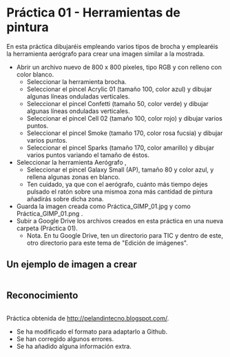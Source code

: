 # Práctica 01 - Herramientas de pintura

En esta práctica dibujaréis empleando varios tipos de brocha y emplearéis la herramienta aerógrafo para crear una imagen similar a
la mostrada.
* Abrir un archivo nuevo de 800 x 800 píxeles, tipo RGB y con relleno con color blanco.
	* Seleccionar la herramienta brocha.
	* Seleccionar el pincel Acrylic 01 (tamaño 100, color azul) y dibujar algunas líneas onduladas verticales.
	* Seleccionar el pincel Confetti (tamaño 50, color verde) y dibujar algunas líneas onduladas verticales.
	* Seleccionar el pincel Cell 02 (tamaño 100, color rojo) y dibujar varios puntos.
	* Seleccionar el pincel Smoke (tamaño 170, color rosa fucsia) y dibujar varios puntos.
	* Seleccionar el pincel Sparks (tamaño 170, color amarillo) y dibujar varios puntos variando el tamaño de éstos.
* Seleccionar la herramienta Aerógrafo ,
	* Seleccionar el pincel Galaxy Small (AP), tamaño 80 y color azul, y rellena algunas zonas en blanco.
	* Ten cuidado, ya que con el aerógrafo, cuánto más tiempo dejes pulsado el ratón sobre una mismoa zona más cantidad de pintura añadirás sobre dicha zona.
* Guarda la imagen creada como Práctica_GIMP_01.jpg y como Práctica_GIMP_01.png .
* Subir a Google Drive los archivos creados en esta práctica en una nueva carpeta (Práctica 01).
	* Nota. En tu Google Drive, ten un directorio para TIC y dentro de este, otro directorio para este tema de "Edición de imágenes".

## Un ejemplo de imagen a crear

![<img src="Ejemplo_Práctica_01.png" width="100px">]()


## Reconocimiento

![<img src="https://licensebuttons.net/l/by-nc-sa/3.0/88x31.png">](https://creativecommons.org/licenses/by-nc-sa/4.0/deed.es)

Práctica obtenida de http://pelandintecno.blogspot.com/.
* Se ha modificado el formato para adaptarlo a Github.
* Se han corregido algunos errores.
* Se ha añadido alguna información extra.
